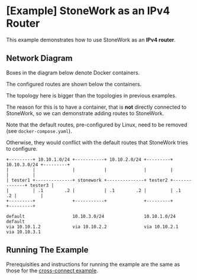 [Example] StoneWork as an IPv4 Router
===========================

This example demonstrates how to use StoneWork as an **IPv4 router**.

Network Diagram
---------------
Boxes in the diagram below denote Docker containers.

The configured routes are shown below the containers.

The topology here is bigger than the topologies in previous examples.

The reason for this is to have a container, that is **not** directly connected to StoneWork, so we can demonstrate adding routes to StoneWork.

Note that the default routes, pre-configured by Linux, need to be removed (see `docker-compose.yaml`).

Otherwise, they would conflict with the default routes that StoneWork tries to configure.
```
+---------+ 10.10.1.0/24 +-----------+ 10.10.2.0/24 +---------+ 10.10.3.0/24 +---------+
|         |              |           |              |         |              |         |
| tester1 +--------------+ stonework +--------------+ tester2 +--------------+ tester3 |
|         | .1        .2 |           | .1        .2 |         | .1        .2 |         |
+---------+              +-----------+              +---------+              +---------+

default                  10.10.3.0/24               10.10.1.0/24             default
via 10.10.1.2            via 10.10.2.2              via 10.10.2.1            via 10.10.3.1
```

Running The Example
-------------------

Prerequisities and instructions for running the example are the same as those for the [cross-connect example][cross-connect example].

[cross-connect example]: ../010-xconnect/README.md
